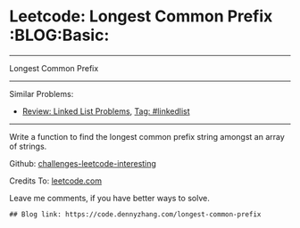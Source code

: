 # Leetcode: Longest Common Prefix     :BLOG:Basic:


---

Longest Common Prefix  

---

Similar Problems:  
-   [Review: Linked List Problems](https://code.dennyzhang.com/review-linkedlist), [Tag: #linkedlist](https://code.dennyzhang.com/tag/linkedlist)

---

Write a function to find the longest common prefix string amongst an array of strings.  

Github: [challenges-leetcode-interesting](https://github.com/DennyZhang/challenges-leetcode-interesting/tree/master/longest-common-prefix)  

Credits To: [leetcode.com](https://leetcode.com/problems/longest-common-prefix/description/)  

Leave me comments, if you have better ways to solve.  

    ## Blog link: https://code.dennyzhang.com/longest-common-prefix